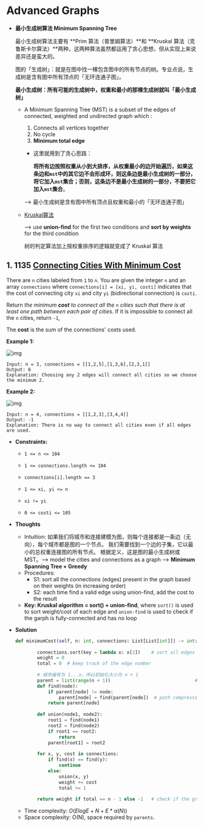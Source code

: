 # Advanced Graphs

- **最小生成树算法 Minimum Spanning Tree**

  最小生成树算法主要有 **Prim 算法（普里姆算法）**和 **Kruskal 算法（克鲁斯卡尔算法）**两种，这两种算法虽然都运用了贪心思想，但从实现上来说差异还是蛮大的。

  图的「生成树」：就是在图中找一棵包含图中的所有节点的树。专业点说，生成树是含有图中所有顶点的「无环连通子图」。

  **最小生成树：所有可能的生成树中，权重和最小的那棵生成树就叫「最小生成树」**

  - A Minimum Spanning Tree (MST) is a subset of the edges of connected, weighted and undirected graph which :

    1. Connects all vertices together
    2. No cycle
    3. **Minimum total edge**

    - 这里就用到了贪心思路：

      **将所有边按照权重从小到大排序，从权重最小的边开始遍历，如果这条边和`mst`中的其它边不会形成环，则这条边是最小生成树的一部分，将它加入`mst`集合；否则，这条边不是最小生成树的一部分，不要把它加入`mst`集合**。

    --> 最小生成树是含有图中所有顶点且权重和最小的「无环连通子图」

  - <u>Kruskal算法</u>

    --> use **union-find** for the first two conditions and **sort by weights** for the third condition

    树的判定算法加上按权重排序的逻辑就变成了 Kruskal 算法

## 1. 1135 [Connecting Cities With Minimum Cost](https://leetcode.com/problems/connecting-cities-with-minimum-cost/)

There are `n` cities labeled from `1` to `n`. You are given the integer `n` and an array `connections` where `connections[i] = [xi, yi, costi]` indicates that the cost of connecting city `xi` and city `yi` (bidirectional connection) is `costi`.

Return *the minimum **cost** to connect all the* `n` *cities such that there is at least one path between each pair of cities*. If it is impossible to connect all the `n` cities, return `-1`,

The **cost** is the sum of the connections' costs used.

**Example 1:**

![img](https://assets.leetcode.com/uploads/2019/04/20/1314_ex2.png)

```
Input: n = 3, connections = [[1,2,5],[1,3,6],[2,3,1]]
Output: 6
Explanation: Choosing any 2 edges will connect all cities so we choose the minimum 2.
```

**Example 2:**

![img](https://assets.leetcode.com/uploads/2019/04/20/1314_ex1.png)

```
Input: n = 4, connections = [[1,2,3],[3,4,4]]
Output: -1
Explanation: There is no way to connect all cities even if all edges are used.
```

- **Constraints:**

  - `1 <= n <= 104`

  - `1 <= connections.length <= 104`

  - `connections[i].length == 3`

  - `1 <= xi, yi <= n`

  - `xi != yi`

  - `0 <= costi <= 105`

- **Thoughts**

  - Intuition: 如果我们将城市和连接建模为图，则每个连接都是一条边（无向），每个城市都是图的一个节点。 我们需要找到一个边的子集，它以最小的总权重连接图的所有节点。 根据定义，这是图的最小生成树或 MST。--> model the cities and connections as a graph --> **Minimum Spanning Tree + Greedy**
  - Procedures:
    - S1: sort all the connections (edges) present in the graph based on their weights (in increasing order)
    - S2: each time find a valid edge using union-find, add the cost to the result
  - **Key: Kruskal algorithm = sort() + union-find**, where `sort()` is used to sort weight/cost of each edge and `union-find` is used to check if the garph is fully-connected and has no loop

- **Solution**

  ```python
  def minimumCost(self, n: int, connections: List[List[int]]) -> int:
          
          connections.sort(key = lambda x: x[2])    # sort all edges by cost: O(ElogE)
          weight = 0
          total = 0  # keep track of the edge number
          
          # 城市编号为 1...n，所以初始化大小为 n + 1
          parent = list(range(n + 1))								# space complexity: O(N)
          def find(node):
              if parent[node] != node:
                  parent[node] = find(parent[node])  # path compression
              return parent[node]
          
          def union(node1, node2):
              root1 = find(node1)
              root2 = find(node2)
              if root1 == root2:
                  return
              parent[root1] = root2
          
          for x, y, cost in connections:
              if find(x) == find(y):
                  continue
              else:
                  union(x, y)												# each time: alpha(N); for E edges: O(E*alpha(N)) = O(E)
                  weight += cost
                  total += 1
          
          return weight if total == n - 1 else -1   # check if the graph is fully-connected (result edge = n - 1)
  ```

  - Time complexity: $O(ElogE + N + E * \alpha(N))$
  - Space complexity: O(N), space required by `parents`.

